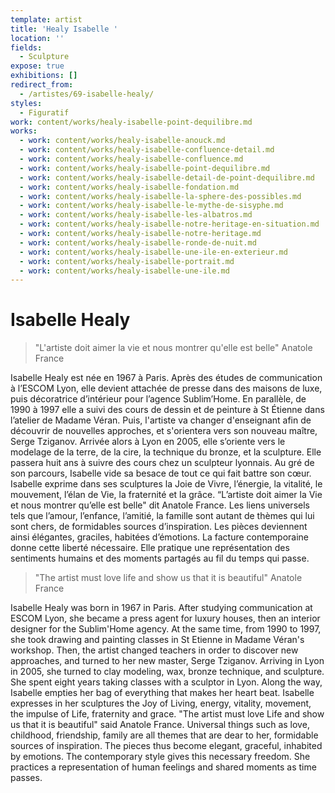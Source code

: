 ```yaml
---
template: artist
title: 'Healy Isabelle '
location: ''
fields:
  - Sculpture
expose: true
exhibitions: []
redirect_from:
  - /artistes/69-isabelle-healy/
styles:
  - Figuratif
work: content/works/healy-isabelle-point-dequilibre.md
works:
  - work: content/works/healy-isabelle-anouck.md
  - work: content/works/healy-isabelle-confluence-detail.md
  - work: content/works/healy-isabelle-confluence.md
  - work: content/works/healy-isabelle-point-dequilibre.md
  - work: content/works/healy-isabelle-detail-de-point-dequilibre.md
  - work: content/works/healy-isabelle-fondation.md
  - work: content/works/healy-isabelle-la-sphere-des-possibles.md
  - work: content/works/healy-isabelle-le-mythe-de-sisyphe.md
  - work: content/works/healy-isabelle-les-albatros.md
  - work: content/works/healy-isabelle-notre-heritage-en-situation.md
  - work: content/works/healy-isabelle-notre-heritage.md
  - work: content/works/healy-isabelle-ronde-de-nuit.md
  - work: content/works/healy-isabelle-une-ile-en-exterieur.md
  - work: content/works/healy-isabelle-portrait.md
  - work: content/works/healy-isabelle-une-ile.md
---
```


# Isabelle Healy

> "L'artiste doit aimer la vie et nous montrer qu'elle est belle" Anatole France

Isabelle Healy est née en 1967 à Paris. Après des études de communication à l’ESCOM Lyon, elle devient attachée de presse dans des maisons de luxe, puis décoratrice d’intérieur pour l’agence Sublim’Home. En parallèle, de 1990 à 1997 elle a suivi des cours de dessin et de peinture à St Étienne dans l’atelier de Madame Véran. Puis, l'artiste va changer d'enseignant afin de découvrir de nouvelles approches, et s'orientera vers son nouveau maître, Serge Tziganov. Arrivée alors à Lyon en 2005, elle s’oriente vers le modelage de la terre, de la cire, la technique du bronze, et la sculpture. Elle passera huit ans à suivre des cours chez un sculpteur lyonnais. Au gré de son parcours, Isabelle vide sa besace de tout ce qui fait battre son cœur. Isabelle exprime dans ses sculptures la Joie de Vivre, l’énergie, la vitalité, le mouvement, l’élan de Vie, la fraternité et la grâce. “L’artiste doit aimer la Vie et nous montrer qu’elle est belle" dit Anatole France. Les liens universels tels que l’amour, l’enfance, l’amitié, la famille sont autant de thèmes qui lui sont chers, de formidables sources d’inspiration. Les pièces deviennent ainsi élégantes, graciles, habitées d’émotions. La facture contemporaine donne cette liberté nécessaire. Elle pratique une représentation des sentiments humains et des moments partagés au fil du temps qui passe.

> "The artist must love life and show us that it is beautiful" Anatole France

Isabelle Healy was born in 1967 in Paris. After studying communication at ESCOM Lyon, she became a press agent for luxury houses, then an interior designer for the Sublim'Home agency. At the same time, from 1990 to 1997, she took drawing and painting classes in St Etienne in Madame Véran's workshop. Then, the artist changed teachers in order to discover new approaches, and turned to her new master, Serge Tziganov. Arriving in Lyon in 2005, she turned to clay modeling, wax, bronze technique, and sculpture. She spent eight years taking classes with a sculptor in Lyon. Along the way, Isabelle empties her bag of everything that makes her heart beat. Isabelle expresses in her sculptures the Joy of Living, energy, vitality, movement, the impulse of Life, fraternity and grace. "The artist must love Life and show us that it is beautiful" said Anatole France. Universal things such as love, childhood, friendship, family are all themes that are dear to her, formidable sources of inspiration. The pieces thus become elegant, graceful, inhabited by emotions. The contemporary style gives this necessary freedom. She practices a representation of human feelings and shared moments as time passes.
